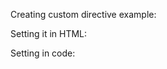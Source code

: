 Creating custom directive example:

Setting it in HTML:
    <snippet id='custom-directive-html'/>

Setting in code:
    <snippet id='custom-directive-code'/>